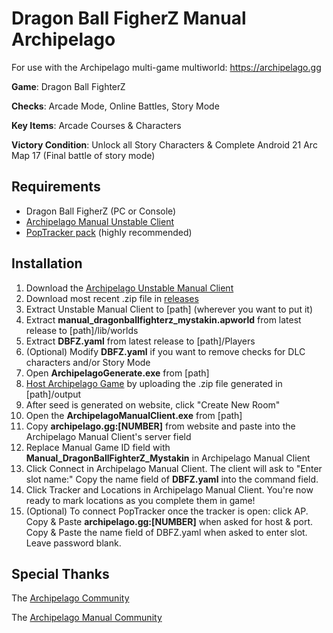 # Dragon Ball FigherZ Manual Archipelago
For use with the Archipelago multi-game multiworld: https://archipelago.gg

**Game**: Dragon Ball FighterZ

**Checks**: Arcade Mode, Online Battles, Story Mode

**Key Items**: Arcade Courses & Characters

**Victory Condition**: Unlock all Story Characters & Complete Android 21 Arc Map 17 (Final battle of story mode)

## Requirements
- Dragon Ball FigherZ (PC or Console)
- [Archipelago Manual Unstable Client](https://drive.google.com/file/d/17Dbsn4VyV5heG-vCW4CDEJvSWVkY9P-B/view)
- [PopTracker pack]() (highly recommended)

## Installation

1. Download the [Archipelago Unstable Manual Client](https://drive.google.com/file/d/17Dbsn4VyV5heG-vCW4CDEJvSWVkY9P-B/view)
2. Download most recent .zip file in [releases]()
3. Extract Unstable Manual Client to [path] (wherever you want to put it)
4. Extract **manual_dragonballfighterz_mystakin.apworld** from latest release to [path]/lib/worlds
5. Extract **DBFZ.yaml** from latest release to [path]/Players
6. (Optional) Modify **DBFZ.yaml** if you want to remove checks for DLC characters and/or Story Mode
7. Open **ArchipelagoGenerate.exe** from [path]
8. [Host Archipelago Game](https://archipelago.gg/uploads) by uploading the .zip file generated in [path]/output
9. After seed is generated on website, click "Create New Room"
10. Open the **ArchipelagoManualClient.exe** from [path]
11. Copy **archipelago.gg:[NUMBER]** from website and paste into the Archipelago Manual Client's server field
12. Replace Manual Game ID field with **Manual_DragonBallFighterZ_Mystakin** in Archipelago Manual Client
13. Click Connect in Archipelago Manual Client. The client will ask to "Enter slot name:" Copy the name field of **DBFZ.yaml** into the command field.
14. Click Tracker and Locations in Archipelago Manual Client. You're now ready to mark locations as you complete them in game!
15. (Optional) To connect PopTracker once the tracker is open: click AP. Copy & Paste **archipelago.gg:[NUMBER]** when asked for host & port. Copy & Paste the name field of DBFZ.yaml when asked to enter slot. Leave password blank. 

## Special Thanks
The [Archipelago Community](https://discord.gg/8Z65BR2)

The [Archipelago Manual Community](https://discord.gg/T5bcsVHByx)
